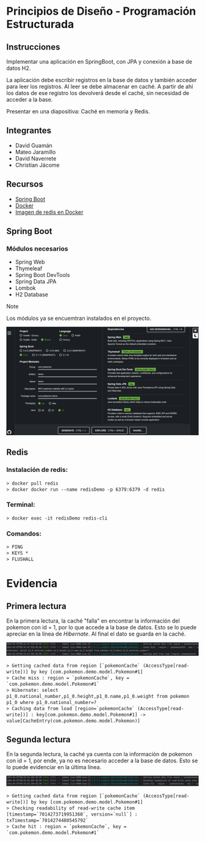 # Principios de Diseño - Programación Estructurada

## Instrucciones

Implementar una aplicación en SpringBoot, con JPA y conexión a base de datos H2.

La aplicación debe escribir registros en la base de datos y también acceder para leer los registros. Al leer se debe almacenar en caché. A partir de ahí los datos de ese registro los devolverá desde el caché, sin necesidad de acceder a la base.

Presentar en una diapositiva: Caché en memoria y Redis.

## Integrantes

- David Guamán
- Mateo Jaramillo
- David Naverrete
- Christian Jácome

## Recursos

- [Spring Boot](https://start.spring.io/)
- [Docker](https://www.docker.com/products/docker-desktop/)
- [Imagen de redis en Docker](https://hub.docker.com/_/redis)

## Spring Boot

### Módulos necesarios

- Spring Web
- Thymeleaf
- Spring Boot DevTools
- Spring Data JPA
- Lombok
- H2 Database

> [!Note]
> Los módulos ya se encuemtran instalados en el proyecto.

![init_springboot](imagenes/init_springboot.png)

## Redis

### Instalación de redis:

``` cli
> docker pull redis
> docker docker run --name redisDemo -p 6379:6379 -d redis
```

### Terminal:

```cli
> docker exec -it redisDemo redis-cli
```

### Comandos:

``` cli
> PING
> KEYS *
> FLUSHALL
```

# Evidencia

## Primera lectura

En la primera lectura, la caché "falla" en encontrar la información del pokemon con id = 1, por lo que accede a la base de datos. Esto se lo puede apreciar en la línea de *Hibernate*. Al final el dato se guarda en la caché.

![primera_lectura](imagenes/primera_lectura.png)

``` cli
> Getting cached data from region [`pokemonCache` (AccessType[read-write])] by key [com.pokemon.demo.model.Pokemon#1]
> Cache miss : region = `pokemonCache`, key = `com.pokemon.demo.model.Pokemon#1`
> Hibernate: select p1_0.national_number,p1_0.height,p1_0.name,p1_0.weight from pokemon p1_0 where p1_0.national_number=?
> Caching data from load [region=`pokemonCache` (AccessType[read-write])] : key[com.pokemon.demo.model.Pokemon#1] -> value[CacheEntry(com.pokemon.demo.model.Pokemon)]
```

## Segunda lectura

En la segunda lectura, la caché ya cuenta con la información de pokemon con id = 1, por ende, ya no es necesario acceder a la base de datos. Esto se lo puede evidenciar en la última línea.

![segunda_lectura](imagenes/segunda_lectura.png)

```cli
> Getting cached data from region [`pokemonCache` (AccessType[read-write])] by key [com.pokemon.demo.model.Pokemon#1]
> Checking readability of read-write cache item [timestamp=`7014273719951360`, version=`null`] : txTimestamp=`7014274480545792`
> Cache hit : region = `pokemonCache`, key = `com.pokemon.demo.model.Pokemon#1`
```
